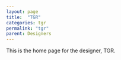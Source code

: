 ```yaml
---
layout: page
title:  "TGR"
categories: tgr
permalink: "tgr"
parent: Designers
---
```

This is the home page for the designer, TGR.
